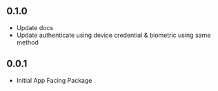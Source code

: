 ## 0.1.0

* Update docs
* Update authenticate using device credential & biometric using same method

## 0.0.1

* Initial App Facing Package
